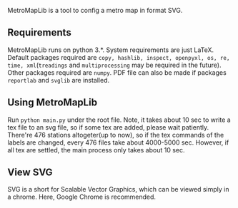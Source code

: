 MetroMapLib is a tool to config a metro map in format SVG.

## Requirements
MetroMapLib runs on python 3.*. System requirements are just LaTeX. Default packages required are `copy, hashlib, inspect, openpyxl, os, re, time, xml`(`treadings` and `multiprocessing` may be required in the future). Other packages required are `numpy`.
PDF file can also be made if packages `reportlab` and `svglib` are installed.

## Using MetroMapLib
Run `python main.py` under the root file.
Note, it takes about 10 sec to write a tex file to an svg file, so if some tex are added, please wait patiently. There're 476 stations altogeter(up to now), so if the tex commands of the labels are changed, every 476 files take about 4000-5000 sec.
However, if all tex are settled, the main process only takes about 10 sec.

## View SVG
SVG is a short for Scalable Vector Graphics, which can be viewed simply in a chrome. Here, Google Chrome is recommended.